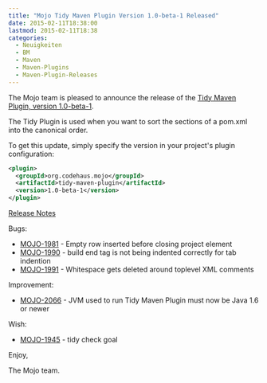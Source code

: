 ```yaml
---
title: "Mojo Tidy Maven Plugin Version 1.0-beta-1 Released"
date: 2015-02-11T18:38:00
lastmod: 2015-02-11T18:38
categories:
  - Neuigkeiten
  - BM
  - Maven
  - Maven-Plugins
  - Maven-Plugin-Releases
---
```

The Mojo team is pleased to announce the release of the 
[Tidy Maven Plugin, version 1.0-beta-1](http://mojo.codehaus.org/tidy-maven-plugin/).

The Tidy Plugin is used when you want to sort the sections of a
pom.xml into the canonical order.


To get this update, simply specify the version in your project's
plugin configuration:

```xml
<plugin>
  <groupId>org.codehaus.mojo</groupId>
  <artifactId>tidy-maven-plugin</artifactId>
  <version>1.0-beta-1</version>
</plugin>
```
<!-- more -->

[Release Notes](http://jira.codehaus.org/secure/ReleaseNote.jspa?projectId=11062&version=19322)

Bugs:

 * [MOJO-1981](https://issues.apache.org/jira/browse/MOJO-1981) - Empty row inserted before closing project element
 * [MOJO-1990](https://issues.apache.org/jira/browse/MOJO-1990) - build end tag is not being indented correctly for tab indention
 * [MOJO-1991](https://issues.apache.org/jira/browse/MOJO-1991) - Whitespace gets deleted around toplevel XML comments

Improvement:

 * [MOJO-2066](https://issues.apache.org/jira/browse/MOJO-2066) - JVM used to run Tidy Maven Plugin must now be Java 1.6 or newer

Wish:

 * [MOJO-1945](https://issues.apache.org/jira/browse/MOJO-1945) - tidy check goal


Enjoy,

The Mojo team.

